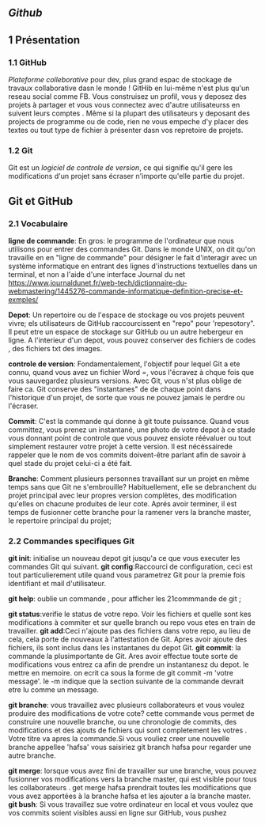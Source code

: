## *Github*
## 1 Présentation
### 1.1 GitHub
*Plateforme colleborative* pour dev, plus grand espac de stockage de travaux collaborative dasn le monde !  GitHib en lui-même n'est plus qu'un reseau social comme FB. Vous construisez un profil, vous y deposez des projets à partager et vous vous connectez avec d'autre utilisateurss en suivent leurs comptes . Même si la plupart des utilisateurs y deposant des projects de programme ou de code, rien ne vous empeche d'y placer des textes ou tout type de fichier à présenter dasn vos repretoire de projets.

### 1.2 Git

Git est un *logiciel de controle de version*, ce qui signifie qu'il gere les modifications d'un projet sans écraser n'importe qu'elle partie du projet.

## Git et GitHub

### 2.1 Vocabulaire

**ligne de commande**: En gros: le programme de l'ordinateur que nous utilisons pour entrer des commandes Git. Dans le monde UNIX, on dit qu'on travaille en en "ligne de commande" pour désigner le fait d'interagir avec un système  informatique en entrant des lignes d'instructions textuelles dans un terminal, et non a l'aide d'une interface Journal du net <https://www.journaldunet.fr/web-tech/dictionnaire-du-webmastering/1445276-commande-informatique-definition-precise-et-exmples/>

**Depot**: Un repertoire ou de l'espace de stockage ou vos projets peuvent vivre; els utilisateurs de GitHub raccourcissent en "repo" pour 'repesotory". Il peut etre un espace de stockage sur GitHub ou un autre hebergeur en ligne. A l'interieur d'un depot, vous pouvez conserver des fichiers de codes , des fichiers txt des images.

**controle de version**: Fondamentalement, l'objectif pour lequel Git a ete connu, quand vous avez un fichier Word =, vous l'écravez à chque fois que vous sauvegardez plusieurs versions. Avec Git, vous n'st plus oblige de faire ca. Git conserve des "instantanes" de de chaque point dans l'historique d'un projet, de sorte que vous ne pouvez jamais le perdre ou l'écraser.

**Commit**: C'est la commande qui donne à git toute puissance. Quand vous committez, vous prenez un instantané, une photo de votre depot à ce stade vous donnant point de controle que vous pouvez ensiote réévaluer ou tout simplement restaurer votre projet à cette version. Il est nécéssairede rappeler que le nom de vos commits doivent-être parlant afin de savoir à quel stade du projet celui-ci a été fait.

**Branche**: Comment plusieurs personnes travaillant sur un projet en même temps sans que Git ne s'embrouille? Habituellement, elle se debranchent du projet principal avec leur propres version complètes, des modification qu'elles on chacune produites de leur cote. Aprés avoir terminer, il est temps de fusionner cette branche pour la ramener vers la branche master, le repertoire principal du projet;

### 2.2 Commandes specifiques Git
**git init**: initialise un nouveau depot git jusqu'a ce que vous executer les commandes Git qui suivant.
**git config**:Raccourci de configuration, ceci est tout particulierement utile quand vous parametrez Git pour la premie fois identifiant  et mail d'utilisateur.

**git help**: oublie un commande , pour afficher les 21commmande de git ;

**git status**:verifie le status de votre repo. Voir les fichiers et quelle sont kes modifications à commiter et sur quelle branch ou repo vous etes en train de travailler.
**git add**:Ceci n'ajoute pas des fichiers dans votre repo, au lieu de cela, cela porte de nouveaux à l'attestation de Git. Apres avoir ajoute des fichiers, ils sont inclus dans les instantanes  du depot Git.
**git commit**: la commande la plusimportante de Git. Ares avoir effectue toute sorte de modifications vous entrez ca afin de prendre un instantanesz du depot. le mettre en memoire. on ecrit ca sous la forme de git commit -m 'votre message'. le -m indique que la section suivante de la commande devrait etre lu comme un message.

**git branche**: vous travaillez avec plusieurs collaborateurs et vous voulez produire des modifications de votre cote?  cette commande  vous permet de construire une nouvelle branche, ou une chronologie de commits, des modifications et des ajouts de fichiers qui sont completement les votres . Votre titre va apres la commande.Si vous vouliez creer une nouvelle branche appellee 'hafsa' vous saisiriez git branch hafsa pour regarder une autre branche.

**git merge**: lorsque vous avez fini de travailler sur une branche, vous pouvez fusionner vos modifications vers la  branche master, qui est visible pour tous les collaborateurs . get merge hafsa prendrait toutes les modifications que vous avez apportées à la branche hafsa et les ajouter a la branche master.
**git bush**: Si vous travaillez sue votre ordinateur en local et vous voulez que vos commits soient visibles aussi en ligne sur GitHub, vous pushez 